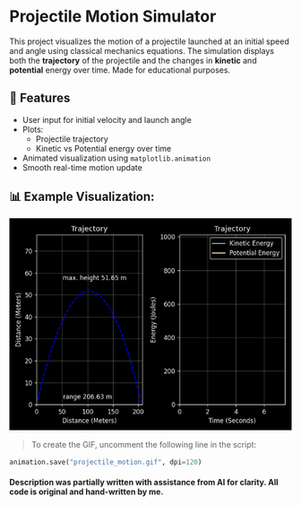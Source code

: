 # Projectile Motion Simulator

This project visualizes the motion of a projectile launched at an initial speed and angle using classical mechanics equations. The simulation displays both the **trajectory** of the projectile and the changes in **kinetic** and **potential** energy over time. Made for educational purposes.

## 🎯 Features
- User input for initial velocity and launch angle
- Plots:
  - Projectile trajectory
  - Kinetic vs Potential energy over time
- Animated visualization using `matplotlib.animation`
- Smooth real-time motion update

## 📊 Example Visualization:

![Projectile Motion Animation](projectile_motion.gif)

> To create the GIF, uncomment the following line in the script:
```python
animation.save("projectile_motion.gif", dpi=120)
```
#### Description was partially written with assistance from AI for clarity. All code is original and hand-written by me.
